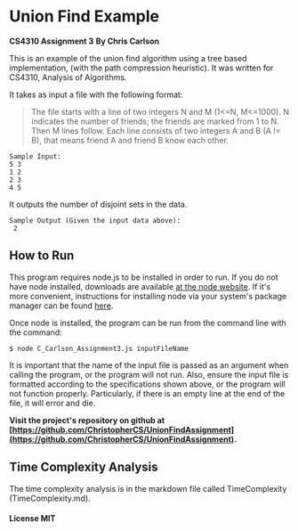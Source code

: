 # Union Find Example
**CS4310 Assignment 3**
**By Chris Carlson**

This is an example of the union find algorithm using a tree based implementation, (with the path compression heuristic). It was written for CS4310, Analysis of Algorithms.

It takes as input a file with the following format: 
> The file starts with a line of two integers N and M (1<=N, M<=1000). N indicates the number of friends; the friends are marked from 1 to N. Then M lines follow. Each line consists of two integers A and B (A != B), that means friend A and friend B know each other.

```
Sample Input:
5 3
1 2
2 3
4 5
```

It outputs the number of disjoint sets in the data.

```
Sample Output (Given the input data above):
 2
```
## How to Run 
This program requires node.js to be installed in order to run. If you do not have node installed, downloads	are available [at the node website](https://nodejs.org/en/download/). If it's more convenient, instructions for installing node via your system's package manager can be found [here](https://nodejs.org/en/download/package-manager/).

Once node is installed, the program can be run from the command line with the command: 
```
$ node C_Carlson_Assignment3.js inputFileName
```

It is important that the name of the input file is passed as an argument when calling the program, or the program will not run. Also, ensure the input file is formatted according to the specifications shown above, or the program will not function properly. Particularly, if there is an empty line at the end of the file, it will error and die.

**Visit the project's repository on github at [https://github.com/ChristopherCS/UnionFindAssignment](https://github.com/ChristopherCS/UnionFindAssignment).** 


## Time Complexity Analysis
The time complexity analysis is in the markdown file called TimeComplexity (TimeComplexity.md).


#### License MIT
